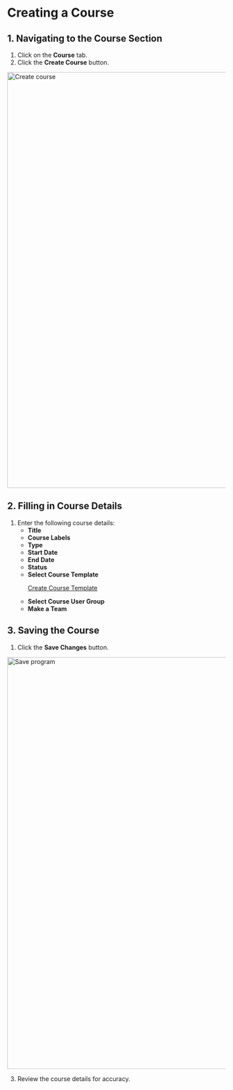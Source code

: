 # **Creating a Course**  

## **1. Navigating to the Course Section**  
1. Click on the **Course** tab.  
2. Click the **Create Course** button.  

<img width="959" alt="Create course" src="https://github.com/user-attachments/assets/8870b1f5-a9d7-4e77-bd8f-9b8061c9f90e" />


## **2. Filling in Course Details**  
1. Enter the following course details:  
   - **Title**  
   - **Course Labels**  
   - **Type**  
   - **Start Date**  
   - **End Date**  
   - **Status**  
   - **Select Course Template**
     <p><a href="Course Template.md">Create Course Template</a></p>
   - **Select Course User Group**  
   - **Make a Team**  

## **3. Saving the Course**  
1. Click the **Save Changes** button.
<img width="950" alt="Save program" src="https://github.com/user-attachments/assets/599850ed-b6bc-4e45-a5f2-39c0a89e9993" />

3. Review the course details for accuracy.  

